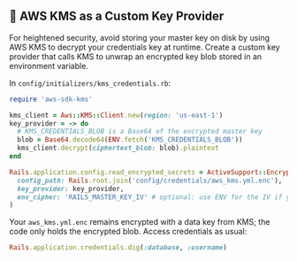 ## 🔐 AWS KMS as a Custom Key Provider

For heightened security, avoid storing your master key on disk by using AWS KMS to decrypt your credentials key at runtime. Create a custom key provider that calls KMS to unwrap an encrypted key blob stored in an environment variable.

In `config/initializers/kms_credentials.rb`:

```ruby
require 'aws-sdk-kms'

kms_client = Aws::KMS::Client.new(region: 'us-east-1')
key_provider = -> do
  # KMS_CREDENTIALS_BLOB is a Base64 of the encrypted master key
  blob = Base64.decode64(ENV.fetch('KMS_CREDENTIALS_BLOB'))
  kms_client.decrypt(ciphertext_blob: blob).plaintext
end

Rails.application.config.read_encrypted_secrets = ActiveSupport::EncryptedConfiguration.new(
  config_path: Rails.root.join('config/credentials/aws_kms.yml.enc'),
  key_provider: key_provider,
  env_cipher: 'RAILS_MASTER_KEY_IV' # optional: use ENV for the IV if you rotate it
)
```

Your `aws_kms.yml.enc` remains encrypted with a data key from KMS; the code only holds the encrypted blob. Access credentials as usual:

```ruby
Rails.application.credentials.dig(:database, :username)
```